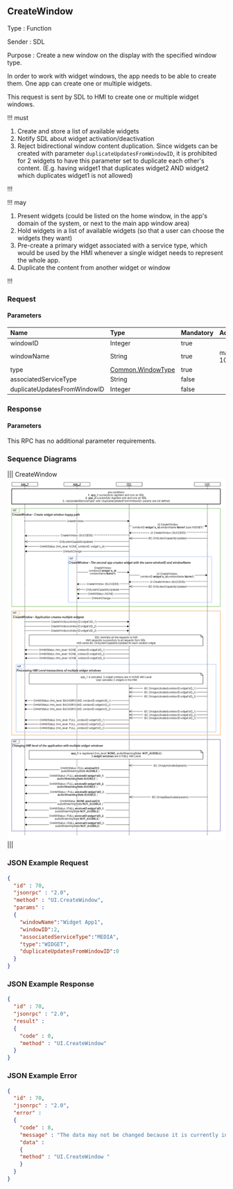 ## CreateWindow

Type
: Function

Sender
: SDL

Purpose
: Create a new window on the display with the specified window type.

In order to work with widget windows, the app needs to be able to create them. One app can create one or multiple widgets.

This request is sent by SDL to HMI to create one or multiple widget windows.

!!! must
  1. Create and store a list of available widgets 
  2. Notify SDL about widget activation/deactivation
  3. Reject bidirectional window content duplication. Since widgets can be created with parameter `duplicateUpdatesFromWindowID`, it is prohibited for 2 widgets to have this parameter set to duplicate each other's content. (E.g. having widget1 that duplicates widget2 AND widget2 which duplicates widget1 is not allowed)

!!!

!!! may

  1. Present widgets (could be listed on the home window, in the app's domain of the system, or next to the main app window area)
  2. Hold widgets in a list of available widgets (so that a user can choose the widgets they want)
  3. Pre-create a primary widget associated with a service type, which would be used by the HMI whenever a single widget needs to represent the whole app.
  4. Duplicate the content from another widget or window 

!!!


### Request

#### Parameters

|Name|Type|Mandatory|Additional|
|:---|:---|:--------|:---------|
|windowID|Integer|true||
|windowName|String|true|maxlength: 100|
|type|[Common.WindowType](../../common/enums/#windowtype)|true||
|associatedServiceType|String|false||
|duplicateUpdatesFromWindowID|Integer|false||

### Response

#### Parameters
This RPC has no additional parameter requirements.


### Sequence Diagrams
|||
CreateWindow
![CreateWindow](./assets/CreateWindow.png)
|||


### JSON Example Request

```json
{
  "id" : 70,
  "jsonrpc" : "2.0",
  "method" : "UI.CreateWindow",
  "params" :
  {
    "windowName":"Widget App1",
    "windowID":2,
    "associatedServiceType":"MEDIA",
    "type":"WIDGET",
    "duplicateUpdatesFromWindowID":0
  }
}
```

### JSON Example Response

```json
{
  "id" : 70,
  "jsonrpc" : "2.0",
  "result" :
  {
    "code" : 0,
    "method" : "UI.CreateWindow"
  }
}
```

### JSON Example Error

```json
{
  "id" : 70,
  "jsonrpc" : "2.0",
  "error" :
  {
    "code" : 8,
    "message" : "The data may not be changed because it is currently in use",
    "data" :
    {
    "method" : "UI.CreateWindow "
    }
  }
}
```
